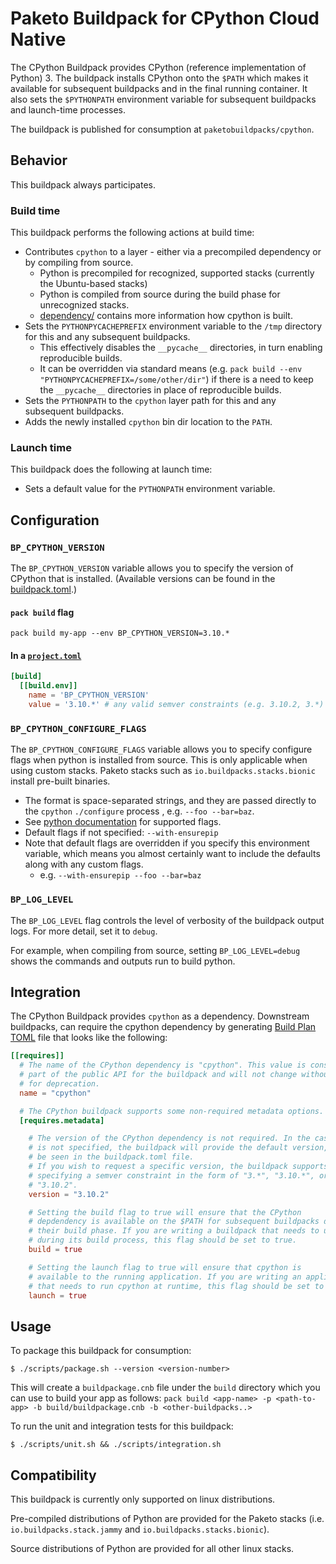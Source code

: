 # Paketo Buildpack for CPython Cloud Native
The CPython Buildpack provides CPython (reference implementation of Python) 3.
The buildpack installs CPython onto the `$PATH` which makes it available for
subsequent buildpacks and in the final running container. It also sets the
`$PYTHONPATH` environment variable for subsequent buildpacks and launch-time
processes.

The buildpack is published for consumption at `paketobuildpacks/cpython`.

## Behavior

This buildpack always participates.

### Build time
This buildpack performs the following actions at build time:
* Contributes `cpython` to a layer - either via a precompiled dependency or by
  compiling from source.
  * Python is precompiled for recognized, supported stacks (currently the Ubuntu-based stacks)
  * Python is compiled from source during the build phase for unrecognized stacks.
  * [dependency/](dependency/README.md) contains more information how cpython is built.
* Sets the `PYTHONPYCACHEPREFIX` environment variable to the `/tmp` directory
  for this and any subsequent buildpacks.
  * This effectively disables the `__pycache__` directories, in turn enabling
    reproducible builds.
  * It can be overridden via standard means (e.g. `pack build --env
    "PYTHONPYCACHEPREFIX=/some/other/dir"`) if there is a need to keep the
    `__pycache__` directories in place of reproducible builds.
* Sets the `PYTHONPATH` to the `cpython` layer path for this and any subsequent
  buildpacks.
* Adds the newly installed `cpython` bin dir location to the `PATH`.

### Launch time
This buildpack does the following at launch time:

* Sets a default value for the `PYTHONPATH` environment variable.

## Configuration

### `BP_CPYTHON_VERSION`
The `BP_CPYTHON_VERSION` variable allows you to specify the version of CPython
that is installed. (Available versions can be found in the
[buildpack.toml](./buildpack.toml).)

#### `pack build` flag
```shell
pack build my-app --env BP_CPYTHON_VERSION=3.10.*
```

#### In a [`project.toml`](https://github.com/buildpacks/spec/blob/main/extensions/project-descriptor.md)
```toml
[build]
  [[build.env]]
    name = 'BP_CPYTHON_VERSION'
    value = '3.10.*' # any valid semver constraints (e.g. 3.10.2, 3.*) are acceptable
```

### `BP_CPYTHON_CONFIGURE_FLAGS`
The `BP_CPYTHON_CONFIGURE_FLAGS` variable allows you to specify configure flags
when python is installed from source. This is only applicable when using custom
stacks. Paketo stacks such as `io.buildpacks.stacks.bionic` install pre-built binaries.

* The format is space-separated strings, and they are passed directly to the
  `cpython` `./configure` process , e.g. `--foo --bar=baz`.
* See [python documentation](https://docs.python.org/3/using/configure.html) for supported flags.
* Default flags if not specified: `--with-ensurepip`
* Note that default flags are overridden if you specify this environment variable,
which means you almost certainly want to include the defaults along with any custom flags.
  - e.g. `--with-ensurepip --foo --bar=baz`

### `BP_LOG_LEVEL`
The `BP_LOG_LEVEL` flag controls the level of verbosity of the buildpack output logs.
For more detail, set it to `debug`.

For example, when compiling from source, setting `BP_LOG_LEVEL=debug` shows the
commands and outputs run to build python.

## Integration

The CPython Buildpack provides `cpython` as a dependency. Downstream
buildpacks, can require the cpython dependency by generating [Build Plan
TOML](https://github.com/buildpacks/spec/blob/master/buildpack.md#build-plan-toml)
file that looks like the following:

```toml
[[requires]]
  # The name of the CPython dependency is "cpython". This value is considered
  # part of the public API for the buildpack and will not change without a plan
  # for deprecation.
  name = "cpython"

  # The CPython buildpack supports some non-required metadata options.
  [requires.metadata]

    # The version of the CPython dependency is not required. In the case it
    # is not specified, the buildpack will provide the default version, which can
    # be seen in the buildpack.toml file.
    # If you wish to request a specific version, the buildpack supports
    # specifying a semver constraint in the form of "3.*", "3.10.*", or even
    # "3.10.2".
    version = "3.10.2"

    # Setting the build flag to true will ensure that the CPython
    # depdendency is available on the $PATH for subsequent buildpacks during
    # their build phase. If you are writing a buildpack that needs to use CPython
    # during its build process, this flag should be set to true.
    build = true

    # Setting the launch flag to true will ensure that cpython is
    # available to the running application. If you are writing an application
    # that needs to run cpython at runtime, this flag should be set to true.
    launch = true
```

## Usage

To package this buildpack for consumption:

```
$ ./scripts/package.sh --version <version-number>
```

This will create a `buildpackage.cnb` file under the `build` directory which you
can use to build your app as follows:
`pack build <app-name> -p <path-to-app> -b build/buildpackage.cnb -b <other-buildpacks..>`

To run the unit and integration tests for this buildpack:
```
$ ./scripts/unit.sh && ./scripts/integration.sh
```

## Compatibility

This buildpack is currently only supported on linux distributions.

Pre-compiled distributions of Python are provided for the Paketo stacks (i.e.
`io.buildpacks.stack.jammy` and `io.buildpacks.stacks.bionic`).

Source distributions of Python are provided for all other linux stacks.
